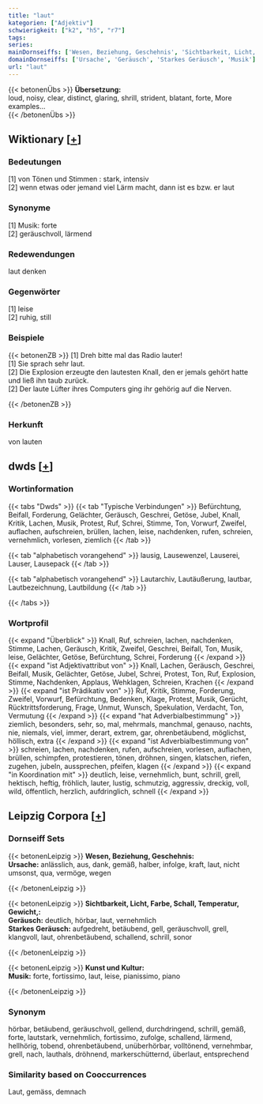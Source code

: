 ```yaml
---
title: "laut"
kategorien: ["Adjektiv"]
schwierigkeit: ["k2", "h5", "r7"]
tags:
series:
mainDornseiffs: ['Wesen, Beziehung, Geschehnis', 'Sichtbarkeit, Licht, Farbe, Schall, Temperatur, Gewicht,', 'Kunst und Kultur']
domainDornseiffs: ['Ursache', 'Geräusch', 'Starkes Geräusch', 'Musik']
url: "laut"
---
```


{{< betonenÜbs >}}
**Übersetzung:**  
loud, noisy, clear, distinct, glaring, shrill, strident, blatant, forte, More examples...  
{{< /betonenÜbs >}}

## Wiktionary [[+](https://de.wiktionary.org/wiki/laut)]

### Bedeutungen
[1] von Tönen und Stimmen : stark, intensiv  
[2] wenn etwas oder jemand viel Lärm macht, dann ist es bzw. er laut  

### Synonyme
[1] Musik: forte  
[2] geräuschvoll, lärmend  

### Redewendungen
laut denken  

### Gegenwörter
[1] leise  
[2] ruhig, still  

### Beispiele
{{< betonenZB >}}
[1] Dreh bitte mal das Radio lauter!  
[1] Sie sprach sehr laut.  
[2] Die Explosion erzeugte den lautesten Knall, den er jemals gehört hatte und ließ ihn taub zurück.  
[2] Der laute Lüfter ihres Computers ging ihr gehörig auf die Nerven.  

{{< /betonenZB >}}
### Herkunft
von lauten  



## dwds [[+](https://www.dwds.de/wb/laut)]

### Wortinformation
{{< tabs "Dwds" >}}
{{< tab "Typische Verbindungen" >}}
Befürchtung, Beifall, Forderung, Gelächter, Geräusch, Geschrei, Getöse, Jubel, Knall, Kritik, Lachen, Musik, Protest, Ruf, Schrei, Stimme, Ton, Vorwurf, Zweifel, auflachen, aufschreien, brüllen, lachen, leise, nachdenken, rufen, schreien, vernehmlich, vorlesen, ziemlich
{{< /tab >}}

{{< tab "alphabetisch vorangehend" >}}
lausig, Lausewenzel, Lauserei, Lauser, Lausepack
{{< /tab >}}

{{< tab "alphabetisch vorangehend" >}}
Lautarchiv, Lautäußerung, lautbar, Lautbezeichnung, Lautbildung
{{< /tab >}}

{{< /tabs >}}

### Wortprofil
{{< expand "Überblick" >}} Knall, Ruf, schreien, lachen, nachdenken, Stimme, Lachen, Geräusch, Kritik, Zweifel, Geschrei, Beifall, Ton, Musik, leise, Gelächter, Getöse, Befürchtung, Schrei, Forderung {{< /expand >}}
{{< expand "ist Adjektivattribut von" >}} Knall, Lachen, Geräusch, Geschrei, Beifall, Musik, Gelächter, Getöse, Jubel, Schrei, Protest, Ton, Ruf, Explosion, Stimme, Nachdenken, Applaus, Wehklagen, Schreien, Krachen {{< /expand >}}
{{< expand "ist Prädikativ von" >}} Ruf, Kritik, Stimme, Forderung, Zweifel, Vorwurf, Befürchtung, Bedenken, Klage, Protest, Musik, Gerücht, Rücktrittsforderung, Frage, Unmut, Wunsch, Spekulation, Verdacht, Ton, Vermutung {{< /expand >}}
{{< expand "hat Adverbialbestimmung" >}} ziemlich, besonders, sehr, so, mal, mehrmals, manchmal, genauso, nachts, nie, niemals, viel, immer, derart, extrem, gar, ohrenbetäubend, möglichst, höllisch, extra {{< /expand >}}
{{< expand "ist Adverbialbestimmung von" >}} schreien, lachen, nachdenken, rufen, aufschreien, vorlesen, auflachen, brüllen, schimpfen, protestieren, tönen, dröhnen, singen, klatschen, riefen, zugehen, jubeln, aussprechen, pfeifen, klagen {{< /expand >}}
{{< expand "in Koordination mit" >}} deutlich, leise, vernehmlich, bunt, schrill, grell, hektisch, heftig, fröhlich, lauter, lustig, schmutzig, aggressiv, dreckig, voll, wild, öffentlich, herzlich, aufdringlich, schnell {{< /expand >}}

## Leipzig Corpora [[+](https://corpora.uni-leipzig.de/en/res?word=laut&corpusId=deu_newscrawl-public_2018)]

### Dornseiff Sets
{{< betonenLeipzig >}}
**Wesen, Beziehung, Geschehnis:**  
**Ursache:** anlässlich, aus, dank, gemäß, halber, infolge, kraft, laut, nicht umsonst, qua, vermöge, wegen  

{{< /betonenLeipzig >}}


{{< betonenLeipzig >}}
**Sichtbarkeit, Licht, Farbe, Schall, Temperatur, Gewicht,:**  
**Geräusch:** deutlich, hörbar, laut, vernehmlich  
**Starkes Geräusch:** aufgedreht, betäubend, gell, geräuschvoll, grell, klangvoll, laut, ohrenbetäubend, schallend, schrill, sonor  

{{< /betonenLeipzig >}}


{{< betonenLeipzig >}}
**Kunst und Kultur:**  
**Musik:** forte, fortissimo, laut, leise, pianissimo, piano  

{{< /betonenLeipzig >}}

### Synonym
hörbar, betäubend, geräuschvoll, gellend, durchdringend, schrill, gemäß, forte, lautstark, vernehmlich, fortissimo, zufolge, schallend, lärmend, hellhörig, tobend, ohrenbetäubend, unüberhörbar, volltönend, vernehmbar, grell, nach, lauthals, dröhnend, markerschütternd, überlaut, entsprechend


### Similarity based on Cooccurrences
Laut, gemäss, demnach


